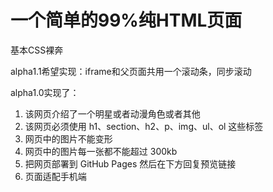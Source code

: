 # 一个简单的99%纯HTML页面

基本CSS裸奔

alpha1.1希望实现：iframe和父页面共用一个滚动条，同步滚动

alpha1.0实现了：
1. 该网页介绍了一个明星或者动漫角色或者其他
2. 该网页必须使用 h1、section、h2、p、img、ul、ol 这些标签
3. 网页中的图片不能变形
4. 网页中的图片每一张都不能超过 300kb
5. 把网页部署到 GitHub Pages 然后在下方回复预览链接
6. 页面适配手机端
